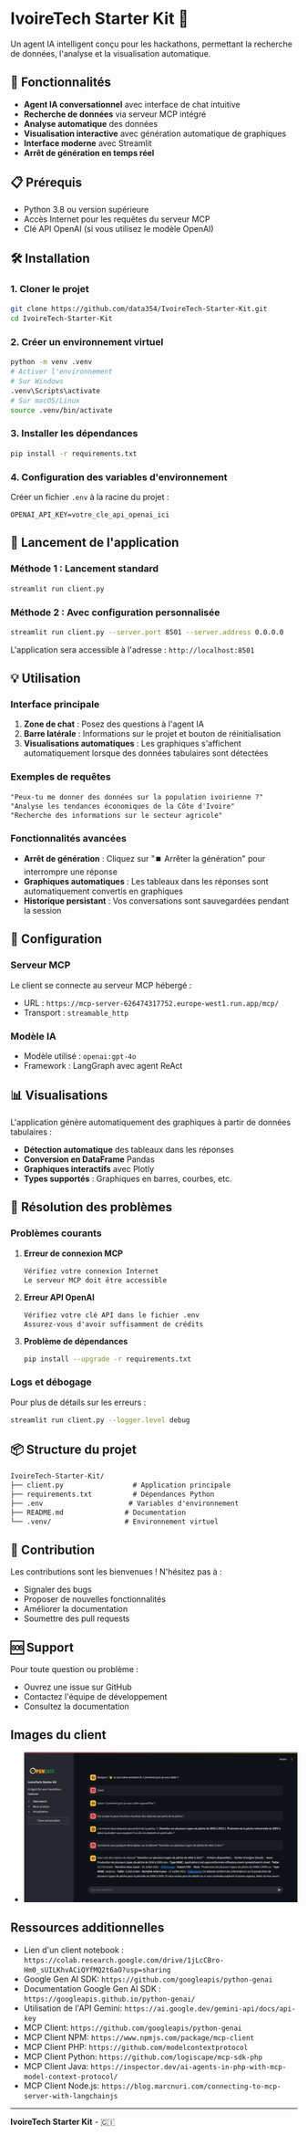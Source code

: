 # IvoireTech Starter Kit 🚀

Un agent IA intelligent conçu pour les hackathons, permettant la recherche de données, l'analyse et la visualisation automatique.

## 🌟 Fonctionnalités

- **Agent IA conversationnel** avec interface de chat intuitive
- **Recherche de données** via serveur MCP intégré
- **Analyse automatique** des données
- **Visualisation interactive** avec génération automatique de graphiques
- **Interface moderne** avec Streamlit
- **Arrêt de génération en temps réel**

## 📋 Prérequis

- Python 3.8 ou version supérieure
- Accès Internet pour les requêtes du serveur MCP
- Clé API OpenAI (si vous utilisez le modèle OpenAI)

## 🛠️ Installation

### 1. Cloner le projet

```bash
git clone https://github.com/data354/IvoireTech-Starter-Kit.git
cd IvoireTech-Starter-Kit
```

### 2. Créer un environnement virtuel

```bash
python -m venv .venv
# Activer l'environnement
# Sur Windows
.venv\Scripts\activate
# Sur macOS/Linux
source .venv/bin/activate
```

### 3. Installer les dépendances

```bash
pip install -r requirements.txt
```

### 4. Configuration des variables d'environnement

Créer un fichier `.env` à la racine du projet :

```env
OPENAI_API_KEY=votre_cle_api_openai_ici
```

## 🚀 Lancement de l'application

### Méthode 1 : Lancement standard

```bash
streamlit run client.py
```

### Méthode 2 : Avec configuration personnalisée

```bash
streamlit run client.py --server.port 8501 --server.address 0.0.0.0
```

L'application sera accessible à l'adresse : `http://localhost:8501`

## 💡 Utilisation

### Interface principale

1. **Zone de chat** : Posez des questions à l'agent IA
2. **Barre latérale** : Informations sur le projet et bouton de réinitialisation
3. **Visualisations automatiques** : Les graphiques s'affichent automatiquement lorsque des données tabulaires sont détectées

### Exemples de requêtes

```
"Peux-tu me donner des données sur la population ivoirienne ?"
"Analyse les tendances économiques de la Côte d'Ivoire"
"Recherche des informations sur le secteur agricole"
```

### Fonctionnalités avancées

- **Arrêt de génération** : Cliquez sur "⏹️ Arrêter la génération" pour interrompre une réponse
- **Graphiques automatiques** : Les tableaux dans les réponses sont automatiquement convertis en graphiques
- **Historique persistant** : Vos conversations sont sauvegardées pendant la session

## 🔧 Configuration

### Serveur MCP

Le client se connecte au serveur MCP hébergé :

- URL : `https://mcp-server-626474317752.europe-west1.run.app/mcp/`
- Transport : `streamable_http`

### Modèle IA

- Modèle utilisé : `openai:gpt-4o`
- Framework : LangGraph avec agent ReAct

## 📊 Visualisations

L'application génère automatiquement des graphiques à partir de données tabulaires :

- **Détection automatique** des tableaux dans les réponses
- **Conversion en DataFrame** Pandas
- **Graphiques interactifs** avec Plotly
- **Types supportés** : Graphiques en barres, courbes, etc.

## 🐛 Résolution des problèmes

### Problèmes courants

1. **Erreur de connexion MCP**

   ```
   Vérifiez votre connexion Internet
   Le serveur MCP doit être accessible
   ```

2. **Erreur API OpenAI**

   ```
   Vérifiez votre clé API dans le fichier .env
   Assurez-vous d'avoir suffisamment de crédits
   ```

3. **Problème de dépendances**
   ```bash
   pip install --upgrade -r requirements.txt
   ```

### Logs et débogage

Pour plus de détails sur les erreurs :

```bash
streamlit run client.py --logger.level debug
```

## 📦 Structure du projet

```
IvoireTech-Starter-Kit/
├── client.py                 # Application principale
├── requirements.txt          # Dépendances Python
├── .env                     # Variables d'environnement
├── README.md               # Documentation
└── .venv/                  # Environnement virtuel
```

## 🤝 Contribution

Les contributions sont les bienvenues ! N'hésitez pas à :

- Signaler des bugs
- Proposer de nouvelles fonctionnalités
- Améliorer la documentation
- Soumettre des pull requests

## 🆘 Support

Pour toute question ou problème :

- Ouvrez une issue sur GitHub
- Contactez l'équipe de développement
- Consultez la documentation
## Images du client
- ![alt text](image.png)

## Ressources additionnelles
- Lien d'un client notebook : `https://colab.research.google.com/drive/1jLcCBro-Hm0_sUILKhvACiQYfMQ2t6aO?usp=sharing`
- Google Gen AI SDK: `https://github.com/googleapis/python-genai`
- Documentation Google Gen AI SDK : `https://googleapis.github.io/python-genai/`
- Utilisation de l'API Gemini: `https://ai.google.dev/gemini-api/docs/api-key`
- MCP Client: `https://github.com/googleapis/python-genai`
- MCP Client NPM: `https://www.npmjs.com/package/mcp-client`
- MCP Client PHP: `https://github.com/modelcontextprotocol`
- MCP Client Python: `https://github.com/logiscape/mcp-sdk-php`
- MCP Client Java: `https://inspector.dev/ai-agents-in-php-with-mcp-model-context-protocol/`
- MCP Client Node.js: `https://blog.marcnuri.com/connecting-to-mcp-server-with-langchainjs`

---

**IvoireTech Starter Kit** - 🇨🇮

